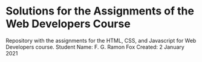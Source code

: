 # Solutions for the Assignments of the Web Developers Course
Repository with the assignments for the HTML, CSS, and Javascript for Web Developers course.
Student Name: F. G. Ramon Fox
Created: 2 January 2021
